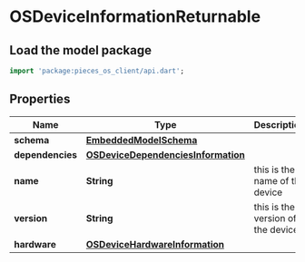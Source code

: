 # OSDeviceInformationReturnable

## Load the model package
```dart
import 'package:pieces_os_client/api.dart';
```

## Properties
Name | Type | Description | Notes
------------ | ------------- | ------------- | -------------
**schema** | [**EmbeddedModelSchema**](EmbeddedModelSchema) |  | [optional] 
**dependencies** | [**OSDeviceDependenciesInformation**](OSDeviceDependenciesInformation) |  | [optional] 
**name** | **String** | this is the name of the device | [optional] 
**version** | **String** | this is the version of the device | [optional] 
**hardware** | [**OSDeviceHardwareInformation**](OSDeviceHardwareInformation) |  | [optional] 




